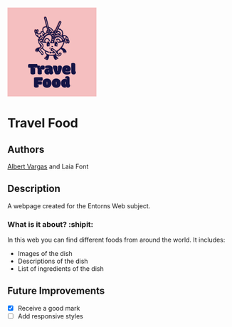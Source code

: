 ### <img src="/public/images/logo.png">
# Travel Food 
## Authors
[Albert Vargas](https://www.github.com/AlbertsUVic) and Laia Font
## Description
A webpage created for the Entorns Web subject.
### What is it about? :shipit:
In this web you can find different foods from around the world. It includes:
- Images of the dish
- Descriptions of the dish
- List of ingredients of the dish

## Future Improvements
- [x] Receive a good mark
- [ ] Add responsive styles
